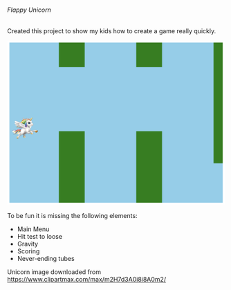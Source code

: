 ###### Flappy Unicorn
Created this project to show my kids how to create a game really quickly.

![Screenshot](https://github.com/ObjSal/Flappy-Unicorn/raw/master/screenshot.png)

To be fun it is missing the following elements:
* Main Menu
* Hit test to loose
* Gravity
* Scoring
* Never-ending tubes

Unicorn image downloaded from https://www.clipartmax.com/max/m2H7d3A0i8i8A0m2/
